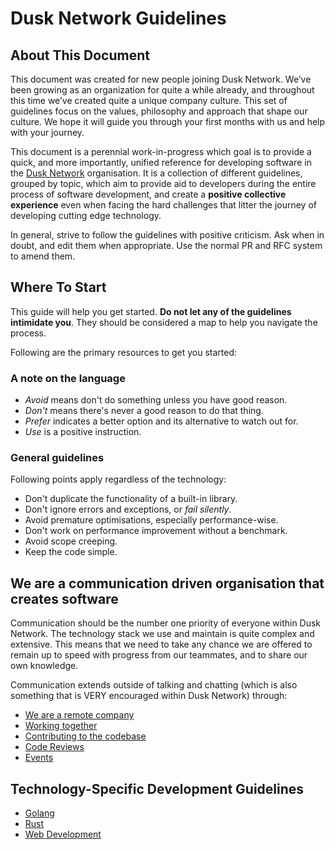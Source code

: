 # Dusk Network Guidelines

## About This Document 

This document was created for new people joining Dusk Network. We’ve been growing as an organization for quite a while already, and throughout this time we’ve created quite a unique company culture. This set of guidelines focus on the values, philosophy and approach that shape our culture. We hope it will guide you through your first months with us and help with your journey.

This document is a perennial work-in-progress which goal is to provide a quick, and more importantly, unified reference for developing software in the [Dusk Network](/about/) organisation. It is a collection of different guidelines, grouped by topic, which aim to provide aid to developers during the entire process of software development, and create a **positive collective experience** even when facing the hard challenges that litter the journey of developing cutting edge technology.

In general, strive to follow the guidelines with positive criticism. Ask when in doubt, and edit them when appropriate. Use the normal PR and RFC system to amend them.

## Where To Start

This guide will help you get started. **Do not let any of the guidelines intimidate you**. They should be considered a map to help you navigate the process.

Following are the primary resources to get you started:

[IM System]: https://chat.dusk,network
[Dusk Network]: https://dusk.network
[Organization Info ]: https://github.com/dusk-network/org
[Contribution Guidelines]: https://github.com/dusk-network/org/blob/master/CONTRIBUTING.md

### A note on the language

- *Avoid* means don't do something unless you have good reason.
- *Don't* means there's never a good reason to do that thing.
- *Prefer* indicates a better option and its alternative to watch out for.
- *Use* is a positive instruction.

### General guidelines

Following points apply regardless of the technology:

- Don't duplicate the functionality of a built-in library.
- Don't ignore errors and exceptions, or *fail silently*.
- Avoid premature optimisations, especially performance-wise.
- Don't work on performance improvement without a benchmark.
- Avoid scope creeping.
- Keep the code simple.

## We are a communication driven organisation that creates software

Communication should be the number one priority of everyone within Dusk Network. The technology stack we use and maintain is quite complex and extensive. This means that we need to take any chance we are offered to remain up to speed with progress from our teammates, and to share our own knowledge.

Communication extends outside of talking and chatting (which is also something that is VERY encouraged within Dusk Network) through:

- [We are a remote company](/working_remotely/)
- [Working together](/working_together/)
- [Contributing to the codebase](/contributing/)
- [Code Reviews](/code_reviews/)
- [Events](/hevents/)

## Technology-Specific Development Guidelines

- [Golang]()
- [Rust]()
- [Web Development]()


